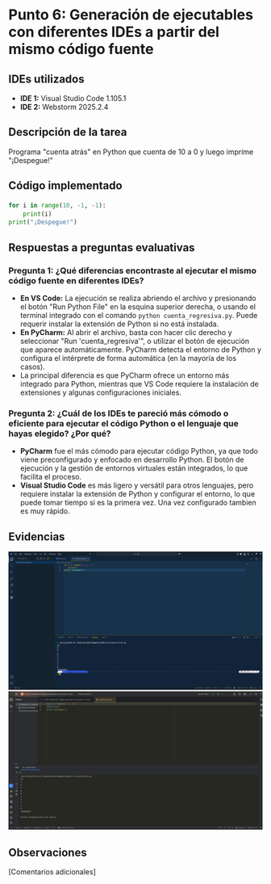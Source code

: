 # Punto 6: Generación de ejecutables con diferentes IDEs a partir del mismo código fuente

## IDEs utilizados
- **IDE 1:** Visual Studio Code 1.105.1
- **IDE 2:** Webstorm 2025.2.4

## Descripción de la tarea
Programa "cuenta atrás" en Python que cuenta de 10 a 0 y luego imprime "¡Despegue!"

## Código implementado

```python
for i in range(10, -1, -1):
    print(i)
print("¡Despegue!")
```

## Respuestas a preguntas evaluativas

### Pregunta 1: ¿Qué diferencias encontraste al ejecutar el mismo código fuente en diferentes IDEs?
*   **En VS Code:** La ejecución se realiza abriendo el archivo y presionando el botón "Run Python File" en la esquina superior derecha, o usando el terminal integrado con el comando `python cuenta_regresiva.py`. Puede requerir instalar la extensión de Python si no está instalada.
*   **En PyCharm:** Al abrir el archivo, basta con hacer clic derecho y seleccionar "Run 'cuenta_regresiva'", o utilizar el botón de ejecución que aparece automáticamente. PyCharm detecta el entorno de Python y configura el intérprete de forma automática (en la mayoría de los casos).
*   La principal diferencia es que PyCharm ofrece un entorno más integrado para Python, mientras que VS Code requiere la instalación de extensiones y algunas configuraciones iniciales.

### Pregunta 2: ¿Cuál de los IDEs te pareció más cómodo o eficiente para ejecutar el código Python o el lenguaje que hayas elegido? ¿Por qué?
*   **PyCharm** fue el más cómodo para ejecutar código Python, ya que todo viene preconfigurado y enfocado en desarrollo Python. El botón de ejecución y la gestión de entornos virtuales están integrados, lo que facilita el proceso.
*   **Visual Studio Code** es más ligero y versátil para otros lenguajes, pero requiere instalar la extensión de Python y configurar el entorno, lo que puede tomar tiempo si es la primera vez. Una vez configurado tambien es muy rápido.

## Evidencias
![Ejecución en IDE 1](capturas/punto6_ide1_ejecucion.png)
![Ejecución en IDE 2](capturas/punto6_ide2_ejecucion.png)

## Observaciones
[Comentarios adicionales]
